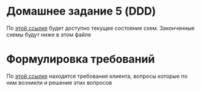 # Домашнее задание 5 (DDD)

По [этой ссылке](https://drive.google.com/file/d/1nyrltnplceArRYOgFrTqsdGQGa1-Wv3C/view?usp=sharing) будет доступно текущее состояние схем. Законченные схемы будут ниже в этом файле

# Формулировка требований
По [этой ссылке](https://docs.google.com/document/d/1wMbjBCc-BVeX8JtfFYf7PKvFkv_uR4mrqOkwkqSe5vs/view) находятся требования клиента, вопросы которые по ним возникли и решение этих вопросов
